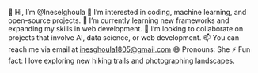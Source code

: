 👋 Hi, I’m @Ineselghoula
👀 I’m interested in coding, machine learning, and open-source projects.
🌱 I’m currently learning new frameworks and expanding my skills in web development.
💞️ I’m looking to collaborate on projects that involve AI, data science, or web development.
📫 You can reach me via email at inesghoula1805@gmail.com
😄 Pronouns: She
⚡ Fun fact: I love exploring new hiking trails and photographing landscapes.
